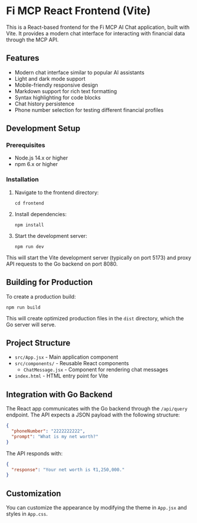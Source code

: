 # Fi MCP React Frontend (Vite)

This is a React-based frontend for the Fi MCP AI Chat application, built with Vite. It provides a modern chat interface for interacting with financial data through the MCP API.

## Features

- Modern chat interface similar to popular AI assistants
- Light and dark mode support
- Mobile-friendly responsive design
- Markdown support for rich text formatting
- Syntax highlighting for code blocks
- Chat history persistence
- Phone number selection for testing different financial profiles

## Development Setup

### Prerequisites

- Node.js 14.x or higher
- npm 6.x or higher

### Installation

1. Navigate to the frontend directory:
   ```
   cd frontend
   ```

2. Install dependencies:
   ```
   npm install
   ```

3. Start the development server:
   ```
   npm run dev
   ```

This will start the Vite development server (typically on port 5173) and proxy API requests to the Go backend on port 8080.

## Building for Production

To create a production build:

```
npm run build
```

This will create optimized production files in the `dist` directory, which the Go server will serve.

## Project Structure

- `src/App.jsx` - Main application component
- `src/components/` - Reusable React components
  - `ChatMessage.jsx` - Component for rendering chat messages
- `index.html` - HTML entry point for Vite

## Integration with Go Backend

The React app communicates with the Go backend through the `/api/query` endpoint. The API expects a JSON payload with the following structure:

```json
{
  "phoneNumber": "2222222222",
  "prompt": "What is my net worth?"
}
```

The API responds with:

```json
{
  "response": "Your net worth is ₹1,250,000."
}
```

## Customization

You can customize the appearance by modifying the theme in `App.jsx` and styles in `App.css`.
